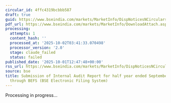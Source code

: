 ```yaml
---
circular_id: 4ffc4319bcbbb587
draft: true
guid: https://www.bseindia.com/markets/MarketInfo/DispNoticesNCirculars.aspx?Noticeid={74016784-EF4B-4DCC-863A-C113B752D09D}&noticeno=20251001-49&dt=10/01/2025&icount=49&totcount=83&flag=0
pdf_url: https://www.bseindia.com/markets/MarketInfo/DownloadAttach.aspx?id=20251001-49&attachedId=ab92e367-493c-4182-b100-057dc058a487
processing:
  attempts: 1
  content_hash: ''
  processed_at: '2025-10-02T03:41:33.070498'
  processor_version: '2.0'
  stage: claude_failed
  status: failed
published_date: '2025-10-01T12:47:48+00:00'
rss_url: https://www.bseindia.com/markets/MarketInfo/DispNoticesNCirculars.aspx?Noticeid={74016784-EF4B-4DCC-863A-C113B752D09D}&noticeno=20251001-49&dt=10/01/2025&icount=49&totcount=83&flag=0
source: bse
title: Submission of Internal Audit Report for half year ended September 30, 2025,
  through BEFS (BSE Electronic Filing System)
---
```


Processing in progress...